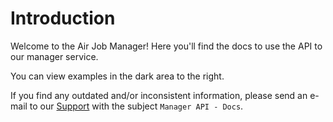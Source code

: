 # Introduction

Welcome to the Air Job Manager! Here you'll find the docs to use the API to our manager service.

You can view examples in the dark area to the right.

If you find any outdated and/or inconsistent information, please send an e-mail to our [Support](mailto:suporte@airjobmanager.com) with the subject `Manager API - Docs`.
